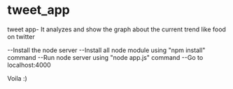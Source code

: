 tweet_app
=========

tweet app- It analyzes and show the graph about the current trend like food on twitter


--Install the node server
--Install all node module using "npm install" command
--Run node server using "node app.js" command
--Go to localhost:4000

Voila :)

